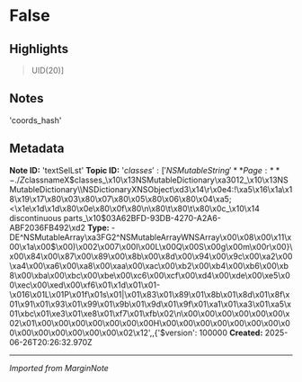 #  False

## Highlights

>  UID(20)]

## Notes

 'coords_hash'

## Metadata

**Note ID:**  'textSelLst'
**Topic ID:**  '$classes': ['NSMutableString'
**Page:** -./Z$classnameX$classes_\x10\x13NSMutableDictionary\xa3012_\x10\x13NSMutableDictionary\\NSDictionaryXNSObject\xd3\x14\r\x0e4:!\xa5\x16\x1a\x18\x19\x17\x80\x03\x80\x07\x80\x05\x80\x06\x80\x04\xa5;<\x1e\x1d\x1d\x80\x0e\x80\x0f\x80\n\x80\t\x80\t\x80\x0c_\x10\x14 discontinuous parts_\x10$03A62BFD-93DB-4270-A2A6-ABF2036FB492\xd2
**Type:** -DE^NSMutableArray\xa3FG2^NSMutableArrayWNSArray\x00\x08\x00\x11\x00\x1a\x00$\x00)\x002\x007\x00I\x00L\x00Q\x00S\x00g\x00m\x00r\x00}\x00\x84\x00\x87\x00\x89\x00\x8b\x00\x8d\x00\x94\x00\x9c\x00\xa2\x00\xa4\x00\xa6\x00\xa8\x00\xaa\x00\xac\x00\xb2\x00\xb4\x00\xb6\x00\xb8\x00\xba\x00\xbc\x00\xbe\x00\xc6\x00\xcf\x00\xd4\x00\xde\x00\xe5\x00\xec\x00\xed\x00\xf6\x01\x1d\x01\x01-\x016\x01L\x01P\x01f\x01s\x01|\x01\x83\x01\x89\x01\x8b\x01\x8d\x01\x8f\x01\x91\x01\x93\x01\x99\x01\x9b\x01\x9d\x01\x9f\x01\xa1\x01\xa3\x01\xa5\x01\xbc\x01\xe3\x01\xe8\x01\xf7\x01\xfb\x02\n\x00\x00\x00\x00\x00\x00\x02\x01\x00\x00\x00\x00\x00\x00\x00H\x00\x00\x00\x00\x00\x00\x00\x00\x00\x00\x00\x00\x00\x00\x02\x12',,{'$version': 100000
**Created:** 2025-06-26T20:26:32.970Z

---
*Imported from MarginNote*